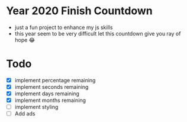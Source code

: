 # Year 2020 Finish Countdown

- just a fun project to enhance my js skills
- this year seem to be very difficult let this countdown give you ray of hope 😂

# Todo

- [x] implement percentage remaining
- [x] implement seconds remaining
- [x] implement days remaining
- [x] implement months remaining
- [ ] implement styling
- [ ] Add ads
